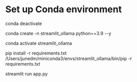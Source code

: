 # Set up Conda environment

conda deactivate

conda create -n streamlit_ollama python==3.9 --y

conda activate streamlit_ollama

pip install  -r requirements.txt
/Users/junedm/miniconda3/envs/streamlit_ollama/bin/pip -r requirements.txt

streamlit run app.py
